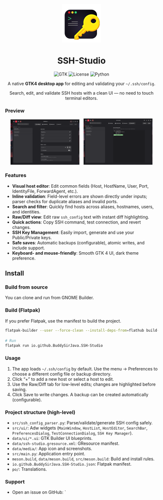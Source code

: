 <div align="center">

  <img src="data/media/icon_256.png" alt="App Icon" width="128" />

  <h1>
    SSH-Studio
  </h1>

  <img src="https://img.shields.io/badge/GTK-4.0-4A90E2?style=for-the-badge&logo=gtk&logoColor=white" alt="GTK" />
  <img src="https://img.shields.io/badge/License-GPL%20v3-00D4AA?style=for-the-badge&logo=gnu&logoColor=white" alt="License" />
  <img src="https://img.shields.io/badge/Python-3.12+-3776AB?style=for-the-badge&logo=python&logoColor=white" alt="Python" />

  <p>A native <strong>GTK4 desktop app</strong> for editing and validating your <code>~/.ssh/config</code>.</p>
  <p>Search, edit, and validate SSH hosts with a clean UI — no need to touch terminal editors.</p>

</div>

### Preview

<div align="center">
  <img src="assets/screenshots/ss1.png" alt="Main Interface" width="45%" style="margin-right: 2%;" />
  <img src="assets/screenshots/ss2.png" alt="Preferences Dialog" width="45%" />
</div>

### Features

- **Visual host editor**: Edit common fields (Host, HostName, User, Port, IdentityFile, ForwardAgent, etc.).
- **Inline validation**: Field-level errors are shown directly under inputs; parser checks for duplicate aliases and invalid ports.
- **Search and filter**: Quickly find hosts across aliases, hostnames, users, and identities.
- **Raw/Diff view**: Edit raw `ssh_config` text with instant diff highlighting.
- **Quick actions**: Copy SSH command, test connection, and revert changes.
- **SSH Key Management**: Easily import, generate and use your Public/Private keys.
- **Safe saves**: Automatic backups (configurable), atomic writes, and include support.
- **Keyboard- and mouse-friendly**: Smooth GTK 4 UI, dark theme preference.



## Install

### Build from source
You can clone and run from GNOME Builder.

### Build (Flatpak)

If you prefer Flatpak, use the manifest to build the project.

```bash
flatpak-builder --user --force-clean --install-deps-from=flathub build-dir io.github.BuddySirJava.SSH-Studio.json --install

# Run
flatpak run io.github.BuddySirJava.SSH-Studio
```

### Usage

1. The app loads `~/.ssh/config` by default. Use the menu → Preferences to choose a different config file or backup directory.
2. Click “+” to add a new host or select a host to edit.
3. Use the Raw/Diff tab for low-level edits; changes are highlighted before saving.
4. Click Save to write changes. A backup can be created automatically (configurable).

### Project structure (high-level)

- `src/ssh_config_parser.py`: Parse/validate/generate SSH config safely.
- `src/ui/`: Adw widgets (`MainWindow`, `HostList`, `HostEditor`, `SearchBar`, `PreferencesDialog`, `TestConnectionDialog`, `SSH Key Manager`).
- `data/ui/*.ui`: GTK Builder UI blueprints.
- `data/ssh-studio.gresource.xml`: GResource manifest.
- `data/media/`: App icon and screenshots.
- `src/main.py`: Application entry point.
- `meson.build`, `data/meson.build`, `src/meson.build`: Build and install rules.
- `io.github.BuddySirJava.SSH-Studio.json`: Flatpak manifest.
- `po/`: Translations.

### Support

- Open an issue on GitHub: `